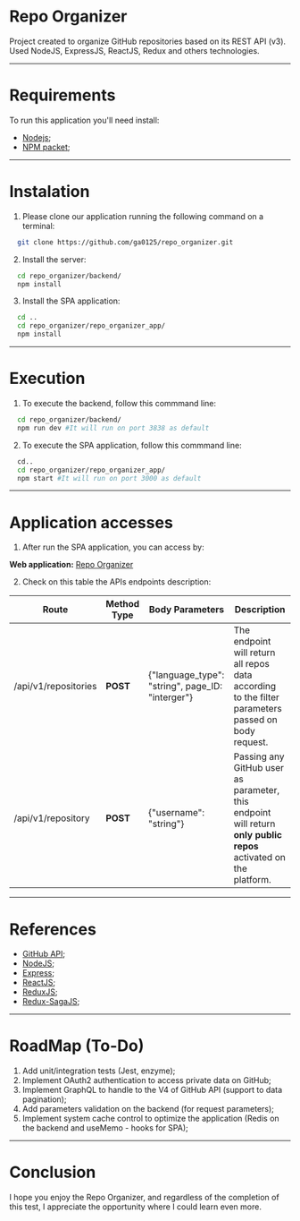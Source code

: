 # Repo Organizer
Project created to organize GitHub repositories based on its REST API (v3). Used NodeJS, ExpressJS, ReactJS, Redux and others technologies. 

***

# Requirements

To run this application you'll need install:

 - [Nodejs](https://nodejs.org/en/download/package-manager/);
 - [NPM packet](https://nodejs.org/en/download/package-manager/);

 ***

 # Instalation

  1. Please clone our application running the following command on a terminal:

  ```bash
    git clone https://github.com/ga0125/repo_organizer.git
  ```

  2. Install the server:
  ```bash
    cd repo_organizer/backend/
    npm install
  ```

  3. Install the SPA application:
  ```bash
    cd ..
    cd repo_organizer/repo_organizer_app/
    npm install
  ```
  *** 
  # Execution

  1. To execute the backend, follow this commmand line:
  ```bash
    cd repo_organizer/backend/
    npm run dev #It will run on port 3838 as default
  ```
  2. To execute the SPA application, follow this commmand line:
  ```bash
    cd..
    cd repo_organizer/repo_organizer_app/
    npm start #It will run on port 3000 as default
  ```
  ***
 # Application accesses

  1. After run the SPA application, you can access by:

  **Web application:** [Repo Organizer](http://localhost:3000)

  2. Check on this table the APIs endpoints description:

  Route | Method Type | Body Parameters | Description
--------- | ------------- | ------------ | ------------- |
/api/v1/repositories| **POST** |  {"language_type": "string", page_ID: "interger"} | The endpoint will return all repos data according to the filter parameters passed on body request.
/api/v1/repository | **POST** |  {"username": "string"} | Passing any GitHub user as parameter, this endpoint will return **only public repos** activated on the platform. |

***

# References

 - [GitHub API](https://developer.github.com/v3/);
 - [NodeJS](https://nodejs.org/en/);
 - [Express](https://expressjs.com/pt-br/);
 - [ReactJS](https://pt-br.reactjs.org/);
 - [ReduxJS](https://redux.js.org/);
 - [Redux-SagaJS](https://redux-saga.js.org/);

***

# RoadMap (To-Do)

1. Add unit/integration tests (Jest, enzyme);
2. Implement OAuth2 authentication to access private data on GitHub;
3. Implement GraphQL to handle to the V4 of GitHub API (support to data pagination);
4. Add parameters validation on the backend (for request parameters);
5. Implement system cache control to optimize the application (Redis on the backend and useMemo - hooks for SPA);

***

# Conclusion

  I hope you enjoy the Repo Organizer, and regardless of the completion of this test, I appreciate the opportunity where I could learn even more.